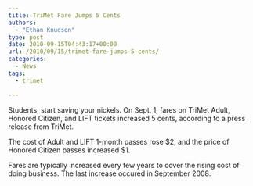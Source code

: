 ```yaml
---
title: TriMet Fare Jumps 5 Cents
authors: 
  - "Ethan Knudson"
type: post
date: 2010-09-15T04:43:17+00:00
url: /2010/09/15/trimet-fare-jumps-5-cents/
categories:
  - News
tags:
  - trimet

---
```

Students, start saving your nickels. On Sept. 1, fares on TriMet Adult, Honored Citizen, and LIFT tickets increased 5 cents, according to a press release from TriMet.

The cost of Adult and LIFT 1-month passes rose $2, and the price of Honored Citizen passes increased $1.

Fares are typically increased every few years to cover the rising cost of doing business. The last increase occured in September 2008.